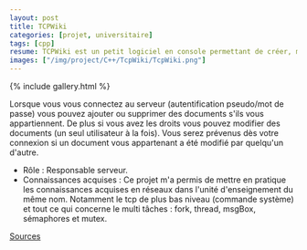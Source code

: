 ```yaml
---
layout: post
title: TCPWiki
categories: [projet, universitaire]
tags: [cpp]
resume: TCPWiki est un petit logiciel en console permettant de créer, modifier et supprimer des documents partagés sur un réseaux local.
images: ["/img/project/C++/TcpWiki/TcpWiki.png"]
---
```

{% include gallery.html %}

Lorsque vous vous connectez au serveur (autentification pseudo/mot de passe) vous pouvez ajouter 
ou supprimer des documents s'ils vous appartiennent. De plus si vous avez les droits vous pouvez 
modifier des documents (un seul utilisateur à la fois). Vous serez prévenus dès votre connexion si 
un document vous appartenant a été modifié par quelqu'un d'autre.

* Rôle : Responsable serveur.
* Connaissances acquises : Ce projet m'a permis de mettre en pratique les connaissances acquises en réseaux dans l'unité d'enseignement du même nom. Notamment le tcp de plus bas niveau (commande système) et tout ce qui concerne le multi tâches : fork, thread, msgBox, sémaphores et mutex.

<div class="container-link">
  <a href="/img/project/C++/TcpWiki/TcpWiki.zip" target="_blank">Sources</a>
</div>